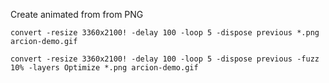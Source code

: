 
Create animated from from PNG

```
convert -resize 3360x2100! -delay 100 -loop 5 -dispose previous *.png arcion-demo.gif

convert -resize 3360x2100! -delay 100 -loop 5 -dispose previous -fuzz 10% -layers Optimize *.png arcion-demo.gif



```